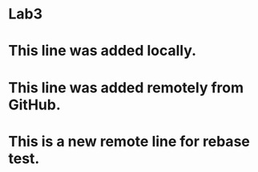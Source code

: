 # Lab3

# This line was added locally.

# This line was added remotely from GitHub.

# This is a new remote line for rebase test.
